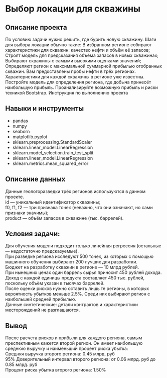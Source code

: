 # Выбор локации для скважины


## Описание проекта

По условию задачи нужно решить, где бурить новую скважину. 
Шаги для выбора локации обычно такие:
В избранном регионе собирают характеристики для скважин: качество нефти и объём её запасов;
Строят модель для предсказания объёма запасов в новых скважинах;
Выбирают скважины с самыми высокими оценками значений;
Определяют регион с максимальной суммарной прибылью отобранных скважин.
Вам предоставлены пробы нефти в трёх регионах. Характеристики для каждой скважины в регионе уже известны. Постройте модель для определения региона, где добыча принесёт наибольшую прибыль. Проанализируйте возможную прибыль и риски техникой Bootstrap.
Инструкция по выполнению проекта

## Навыки и инструменты

* pandas
* numpy
* seaborn
* matplotlib.pyplot
* sklearn.preprocessing.StandardScaler
* sklearn.linear_model.LinearRegression
* sklearn.model_selection.train_test_split
* sklearn.linear_model.LinearRegression
* sklearn.metrics.mean_squared_error

## Описание данных

Данные геологоразведки трёх регионов используются в данном проекте. \
id — уникальный идентификатор скважины; \
f0, f1, f2 — три признака точек (неважно, что они означают, но сами признаки значимы); \
product — объём запасов в скважине (тыс. баррелей). 

## Условия задачи:

Для обучения модели подходит только линейная регрессия (остальные — недостаточно предсказуемые). \
При разведке региона исследуют 500 точек, из которых с помощью машинного обучения выбирают 200 лучших для разработки. \
Бюджет на разработку скважин в регионе — 10 млрд рублей. \
При нынешних ценах один баррель сырья приносит 450 рублей дохода. Доход с каждой единицы продукта составляет 450 тыс. рублей, поскольку объём указан в тысячах баррелей. \
После оценки рисков нужно оставить лишь те регионы, в которых вероятность убытков меньше 2.5%. Среди них выбирают регион с наибольшей средней прибылью. \
Данные синтетические: детали контрактов и характеристики месторождений не разглашаются.


## Вывод

После расчета рисков и прибыли для каждого региона, самым преспективным кажется второй регион. Он имеет наибольшую среднюю выручку и наименьший процент риска убытка: \
Средняя выручка второго региона: 0.45 млрд. руб \
95% Доверительный интервал второго региона: от 0.06 млрд. руб до 0.85 млрд. руб \
Процент риска убытка второго региона: 1.50%
